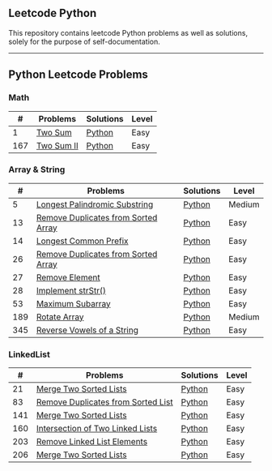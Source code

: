 ## Leetcode Python 
This repository contains leetcode Python problems as well as solutions, solely for the purpose of self-documentation.

---

## Python Leetcode Problems

### Math

| \# | Problems | Solutions | Level|
|----|----------|-----------|------|
| 1 | [Two Sum](https://leetcode.com/problems/two-sum/) | [Python](./Math/1%20Two%20Sum.py) | Easy |
| 167 | [Two Sum II](https://leetcode.com/problems/two-sum-ii-input-array-is-sorted/) | [Python](./Math/167.%20Two%20Sum%20II.py) | Easy |

### Array & String
| \# | Problems | Solutions | Level|
|----|----------|-----------|------|
| 5 | [Longest Palindromic Substring](https://leetcode.com/problems/longest-palindromic-substring/) | [Python](./Array%20%26%20String/5.%20Longest%20Palindromic%20Substring.py) | Medium |
| 13 | [Remove Duplicates from Sorted Array](https://leetcode.com/problems/roman-to-integer/) | [Python](./Array%20%26%20String/13.%20Roman%20to%20Integer.py) | Easy |
| 14 | [Longest Common Prefix](https://leetcode.com/problems/longest-common-prefix/) | [Python](./Array%20%26%20String/14.%20Longest%20Common%20Prefix.py) | Easy |
| 26 | [Remove Duplicates from Sorted Array](https://leetcode.com/problems/remove-duplicates-from-sorted-array/) | [Python](./Array%20%26%20String/26.%20Remove%20Duplicates%20from%20Sorted%20Array.py) | Easy |
| 27 | [Remove Element](https://leetcode.com/problems/remove-element/) | [Python](./Array%20%26%20String/27.%20Remove%20Element.py) | Easy |
| 28 | [Implement strStr()](https://leetcode.com/problems/implement-strstr/) | [Python](./Array%20%26%20String/28.%20Implement%20strStr().py) | Easy |
| 53 | [Maximum Subarray](https://leetcode.com/problems/maximum-subarray/) | [Python](./Array%20%26%20String/53.%20Maximum%20Subarray.py) | Easy |
| 189 | [Rotate Array](https://leetcode.com/problems/rotate-array/) | [Python](./Array%20%26%20String/189.%20Rotate%20Array.py) | Medium |
| 345 | [Reverse Vowels of a String](https://leetcode.com/problems/reverse-vowels-of-a-string/) | [Python](./Array%20%26%20String/345.%20Reverse%20Vowels%20of%20a%20String.py) | Easy |



### LinkedList
| \# | Problems | Solutions | Level|
|----|----------|-----------|------|
| 21 | [Merge Two Sorted Lists](https://leetcode.com/problems/merge-two-sorted-lists/) | [Python](./LinkedList/21.%20Merge%20Two%20Sorted%20Lists.py) | Easy |
| 83 | [Remove Duplicates from Sorted List](https://leetcode.com/problems/remove-duplicates-from-sorted-list/) | [Python](./LinkedList/83.%20Remove%20Duplicates%20from%20Sorted%20List.py) | Easy |
| 141 | [Merge Two Sorted Lists](https://leetcode.com/problems/merge-two-sorted-lists/) | [Python](./LinkedList/141.%20Linked%20List%20Cycle.py) | Easy |
| 160 | [Intersection of Two Linked Lists](https://leetcode.com/problems/intersection-of-two-linked-lists/) | [Python](./LinkedList/160.%20Intersection%20of%20Two%20Linked%20Lists.py) | Easy |
| 203 | [Remove Linked List Elements](https://leetcode.com/problems/remove-linked-list-elements/) | [Python](./LinkedList/203.%20Remove%20Linked%20List%20Elements.py) | Easy |
| 206 | [Merge Two Sorted Lists](https://leetcode.com/problems/merge-two-sorted-lists/) | [Python](./LinkedList/206.%20Reverse%20Linked%20List.py) | Easy |






